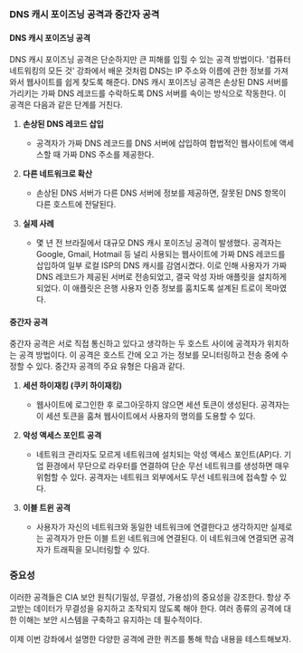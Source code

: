 ### DNS 캐시 포이즈닝 공격과 중간자 공격

#### DNS 캐시 포이즈닝 공격

DNS 캐시 포이즈닝 공격은 단순하지만 큰 피해를 입힐 수 있는 공격 방법이다. '컴퓨터 네트워킹의 모든 것' 강좌에서 배운 것처럼 DNS는 IP 주소와 이름에 관한 정보를 가져와서 웹사이트를 쉽게 찾도록 해준다. DNS 캐시 포이즈닝 공격은 손상된 DNS 서버를 가리키는 가짜 DNS 레코드를 수락하도록 DNS 서버를 속이는 방식으로 작동한다. 이 공격은 다음과 같은 단계를 거친다.

1. **손상된 DNS 레코드 삽입**
   - 공격자가 가짜 DNS 레코드를 DNS 서버에 삽입하여 합법적인 웹사이트에 액세스할 때 가짜 DNS 주소를 제공한다.

2. **다른 네트워크로 확산**
   - 손상된 DNS 서버가 다른 DNS 서버에 정보를 제공하면, 잘못된 DNS 항목이 다른 호스트에 전달된다.

3. **실제 사례**
   - 몇 년 전 브라질에서 대규모 DNS 캐시 포이즈닝 공격이 발생했다. 공격자는 Google, Gmail, Hotmail 등 널리 사용되는 웹사이트에 가짜 DNS 레코드를 삽입하여 일부 로컬 ISP의 DNS 캐시를 감염시켰다. 이로 인해 사용자가 가짜 DNS 레코드가 제공된 서버로 전송되었고, 결국 악성 자바 애플릿을 설치하게 되었다. 이 애플릿은 은행 사용자 인증 정보를 훔치도록 설계된 트로이 목마였다.

#### 중간자 공격

중간자 공격은 서로 직접 통신하고 있다고 생각하는 두 호스트 사이에 공격자가 위치하는 공격 방법이다. 이 공격은 호스트 간에 오고 가는 정보를 모니터링하고 전송 중에 수정할 수 있다. 중간자 공격의 주요 유형은 다음과 같다.

1. **세션 하이재킹 (쿠키 하이재킹)**
   - 웹사이트에 로그인한 후 로그아웃하지 않으면 세션 토큰이 생성된다. 공격자는 이 세션 토큰을 훔쳐 웹사이트에서 사용자의 명의를 도용할 수 있다.

2. **악성 액세스 포인트 공격**
   - 네트워크 관리자도 모르게 네트워크에 설치되는 악성 액세스 포인트(AP)다. 기업 환경에서 무단으로 라우터를 연결하여 단순 무선 네트워크를 생성하면 매우 위험할 수 있다. 공격자는 네트워크 외부에서도 무선 네트워크에 접속할 수 있다.

3. **이블 트윈 공격**
   - 사용자가 자신의 네트워크와 동일한 네트워크에 연결한다고 생각하지만 실제로는 공격자가 만든 이블 트윈 네트워크에 연결된다. 이 네트워크에 연결되면 공격자가 트래픽을 모니터링할 수 있다.

### 중요성

이러한 공격들은 CIA 보안 원칙(기밀성, 무결성, 가용성)의 중요성을 강조한다. 항상 주고받는 데이터가 무결성을 유지하고 조작되지 않도록 해야 한다. 여러 종류의 공격에 대한 이해는 보안 시스템을 구축하고 유지하는 데 필수적이다.

이제 이번 강좌에서 설명한 다양한 공격에 관한 퀴즈를 통해 학습 내용을 테스트해보자.